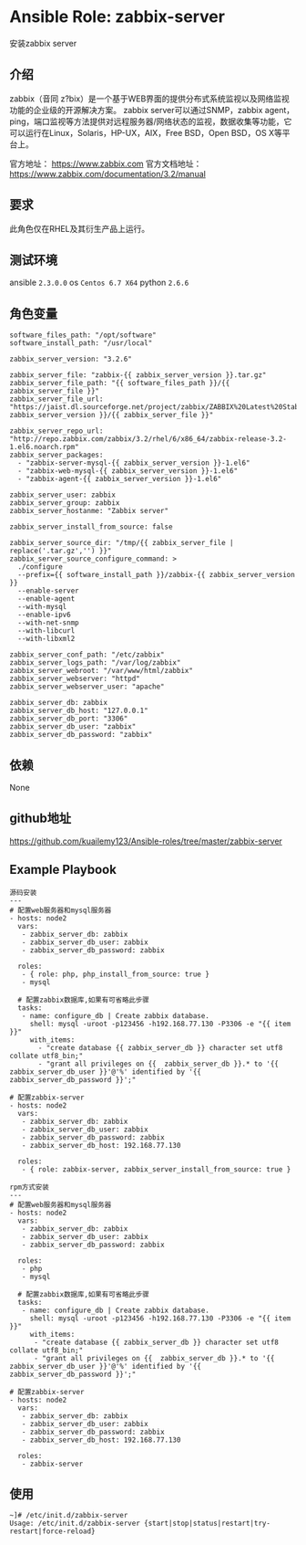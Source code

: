 # Ansible Role: zabbix-server

安装zabbix server

## 介绍
zabbix（音同 z?bix）是一个基于WEB界面的提供分布式系统监视以及网络监视功能的企业级的开源解决方案。
zabbix server可以通过SNMP，zabbix agent，ping，端口监视等方法提供对远程服务器/网络状态的监视，数据收集等功能，它可以运行在Linux，Solaris，HP-UX，AIX，Free BSD，Open BSD，OS X等平台上。

官方地址： https://www.zabbix.com
官方文档地址：https://www.zabbix.com/documentation/3.2/manual

## 要求

此角色仅在RHEL及其衍生产品上运行。

## 测试环境

ansible `2.3.0.0`
os `Centos 6.7 X64`
python `2.6.6`

## 角色变量
	software_files_path: "/opt/software"
	software_install_path: "/usr/local"

	zabbix_server_version: "3.2.6"

	zabbix_server_file: "zabbix-{{ zabbix_server_version }}.tar.gz"
	zabbix_server_file_path: "{{ software_files_path }}/{{ zabbix_server_file }}"
	zabbix_server_file_url: "https://jaist.dl.sourceforge.net/project/zabbix/ZABBIX%20Latest%20Stable/{{ zabbix_server_version }}/{{ zabbix_server_file }}"

	zabbix_server_repo_url: "http://repo.zabbix.com/zabbix/3.2/rhel/6/x86_64/zabbix-release-3.2-1.el6.noarch.rpm"
	zabbix_server_packages:
	  - "zabbix-server-mysql-{{ zabbix_server_version }}-1.el6"
	  - "zabbix-web-mysql-{{ zabbix_server_version }}-1.el6"
	  - "zabbix-agent-{{ zabbix_server_version }}-1.el6"

	zabbix_server_user: zabbix
	zabbix_server_group: zabbix
	zabbix_server_hostanme: "Zabbix server"

	zabbix_server_install_from_source: false

	zabbix_server_source_dir: "/tmp/{{ zabbix_server_file | replace('.tar.gz','') }}"
	zabbix_server_source_configure_command: >
	  ./configure
	  --prefix={{ software_install_path }}/zabbix-{{ zabbix_server_version }}
	  --enable-server
	  --enable-agent
	  --with-mysql
	  --enable-ipv6
	  --with-net-snmp
	  --with-libcurl
	  --with-libxml2

	zabbix_server_conf_path: "/etc/zabbix" 
	zabbix_server_logs_path: "/var/log/zabbix"
	zabbix_server_webroot: "/var/www/html/zabbix"
	zabbix_server_webserver: "httpd"
	zabbix_server_webserver_user: "apache"

	zabbix_server_db: zabbix
	zabbix_server_db_host: "127.0.0.1"
	zabbix_server_db_port: "3306"
	zabbix_server_db_user: "zabbix"
	zabbix_server_db_password: "zabbix"

## 依赖

None

## github地址
https://github.com/kuailemy123/Ansible-roles/tree/master/zabbix-server

## Example Playbook

    源码安装
    ---
    # 配置web服务器和mysql服务器
    - hosts: node2
      vars:
       - zabbix_server_db: zabbix
       - zabbix_server_db_user: zabbix
       - zabbix_server_db_password: zabbix
    
      roles: 
       - { role: php, php_install_from_source: true }
       - mysql
    
      # 配置zabbix数据库,如果有可省略此步骤
      tasks:
       - name: configure_db | Create zabbix database.
    	 shell: mysql -uroot -p123456 -h192.168.77.130 -P3306 -e "{{ item }}"
    	 with_items:
    	   - "create database {{ zabbix_server_db }} character set utf8 collate utf8_bin;"
    	   - "grant all privileges on {{  zabbix_server_db }}.* to '{{ zabbix_server_db_user }}'@'%' identified by '{{ zabbix_server_db_password }}';"
    
    # 配置zabbix-server
    - hosts: node2
      vars:
       - zabbix_server_db: zabbix
       - zabbix_server_db_user: zabbix
       - zabbix_server_db_password: zabbix
       - zabbix_server_db_host: 192.168.77.130
    
      roles:
       - { role: zabbix-server, zabbix_server_install_from_source: true }
    
    rpm方式安装
    ---
    # 配置web服务器和mysql服务器
    - hosts: node2
      vars:
       - zabbix_server_db: zabbix
       - zabbix_server_db_user: zabbix
       - zabbix_server_db_password: zabbix
   
      roles: 
       - php
       - mysql
   
      # 配置zabbix数据库,如果有可省略此步骤
      tasks:
       - name: configure_db | Create zabbix database.
         shell: mysql -uroot -p123456 -h192.168.77.130 -P3306 -e "{{ item }}"
         with_items:
          - "create database {{ zabbix_server_db }} character set utf8 collate utf8_bin;"
          - "grant all privileges on {{  zabbix_server_db }}.* to '{{ zabbix_server_db_user }}'@'%' identified by '{{ zabbix_server_db_password }}';"
   
    # 配置zabbix-server
    - hosts: node2
      vars:
       - zabbix_server_db: zabbix
       - zabbix_server_db_user: zabbix
       - zabbix_server_db_password: zabbix
       - zabbix_server_db_host: 192.168.77.130
   
      roles:
       - zabbix-server
   
## 使用

```
~]# /etc/init.d/zabbix-server 
Usage: /etc/init.d/zabbix-server {start|stop|status|restart|try-restart|force-reload}

```
